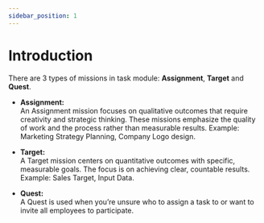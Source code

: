 ```yaml
---
sidebar_position: 1
---
```


# Introduction

There are 3 types of missions in task module: **Assignment**, **Target** and **Quest**.

- **Assignment:**  
  An Assignment mission focuses on qualitative outcomes that require creativity and strategic thinking. These missions emphasize the quality of work and the process rather than measurable results. Example: Marketing Strategy Planning, Company Logo design.

- **Target:**  
  A Target mission centers on quantitative outcomes with specific, measurable goals. The focus is on achieving clear, countable results. Example: Sales Target, Input Data.

- **Quest:**  
  A Quest is used when you’re unsure who to assign a task to or want to invite all employees to participate. 
